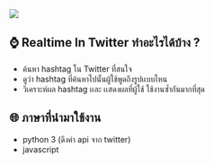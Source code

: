 <img src="images/logo.png">
 
## ⌚ Realtime ln Twitter ทำอะไรได้บ้าง ?
- ค้นหา hashtag ใน Twitter ที่สนใจ
- ดูว่า hashtag ที่ค้นหาไปนั้นผู้ใช้พูดถึงรูปเเบบไหน
- วิเคราะห์ผล hashtag เเละ เเสดงผลที่ผู้ใช้ ใช้งานซ้ำกันมากที่สุด

## 🌐 ภาษาที่นำมาใช้งาน
- python 3 (ดึงค่า api จาก twitter)
- javascript 



